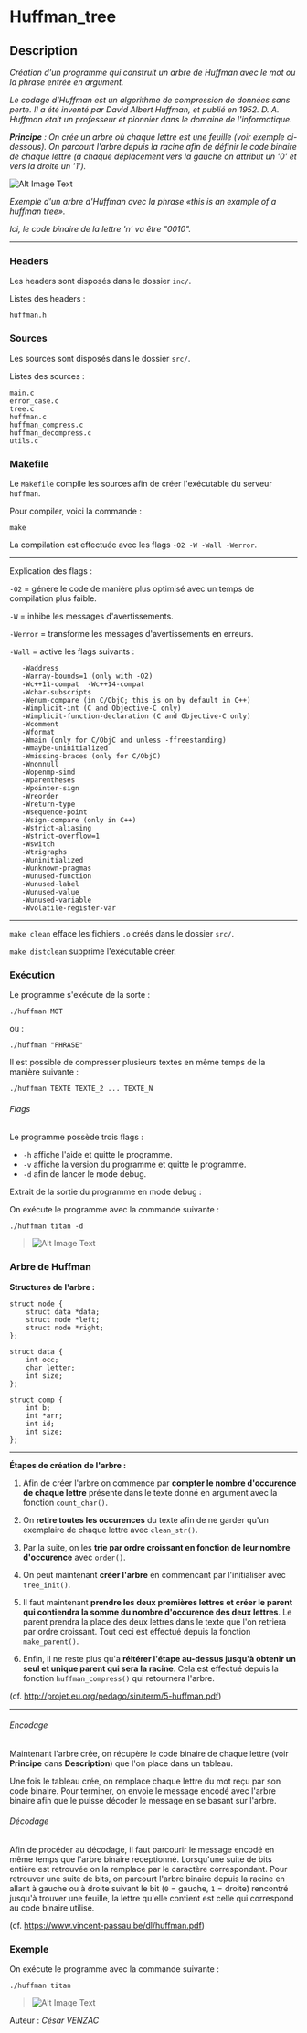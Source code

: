 # Huffman_tree

## Description

*Création d'un programme qui construit un arbre de Huffman avec le mot ou la phrase entrée en argument.*

*Le codage d'Huffman est un algorithme de compression de données sans perte. Il a été inventé par David Albert Huffman, et publié en 1952. D. A. Huffman était un professeur et pionnier dans le domaine de l'informatique.*

*__Principe__ : On crée un arbre où chaque lettre est une feuille (voir exemple ci-dessous). On parcourt l'arbre depuis la racine afin de définir le code binaire de chaque lettre (à chaque déplacement vers la gauche on attribut un '0' et vers la droite un '1').*

![Alt Image Text](https://upload.wikimedia.org/wikipedia/commons/thumb/8/82/Huffman_tree_2.svg/350px-Huffman_tree_2.svg.png "Huffman")

*Exemple d'un arbre d'Huffman avec la phrase «this is an example of a huffman tree».*

*Ici, le code binaire de la lettre 'n' va être "0010".*

---

### Headers

Les headers sont disposés dans le dossier `inc/`.

Listes des headers :

	huffman.h

### Sources

Les sources sont disposés dans le dossier `src/`.

Listes des sources :

	main.c
	error_case.c
	tree.c
	huffman.c
	huffman_compress.c
	huffman_decompress.c
	utils.c

### Makefile

Le `Makefile` compile les sources afin de créer l'exécutable du serveur `huffman`. 

Pour compiler, voici la commande :

	make

La compilation est effectuée avec les flags `-O2 -W -Wall -Werror`.

---

Explication des flags :

`-O2` = génère le code de manière plus optimisé avec un temps de compilation plus faible.

`-W` = inhibe les messages d'avertissements.

`-Werror` = transforme les messages d'avertissements en erreurs.

`-Wall` = active les flags suivants :


	   -Waddress   
       -Warray-bounds=1 (only with -O2)  
       -Wc++11-compat  -Wc++14-compat
       -Wchar-subscripts  
       -Wenum-compare (in C/ObjC; this is on by default in C++) 
       -Wimplicit-int (C and Objective-C only) 
       -Wimplicit-function-declaration (C and Objective-C only) 
       -Wcomment  
       -Wformat   
       -Wmain (only for C/ObjC and unless -ffreestanding)  
       -Wmaybe-uninitialized 
       -Wmissing-braces (only for C/ObjC) 
       -Wnonnull  
       -Wopenmp-simd 
       -Wparentheses  
       -Wpointer-sign  
       -Wreorder   
       -Wreturn-type  
       -Wsequence-point  
       -Wsign-compare (only in C++)  
       -Wstrict-aliasing  
       -Wstrict-overflow=1  
       -Wswitch  
       -Wtrigraphs  
       -Wuninitialized  
       -Wunknown-pragmas  
       -Wunused-function  
       -Wunused-label     
       -Wunused-value     
       -Wunused-variable  
       -Wvolatile-register-var

---

`make clean` efface les fichiers `.o` créés dans le dossier `src/`.

`make distclean` supprime l'exécutable créer.

### Exécution

Le programme s'exécute de la sorte :

	./huffman MOT

ou :

	./huffman "PHRASE"

Il est possible de compresser plusieurs textes en même temps de la manière suivante :

	./huffman TEXTE TEXTE_2 ... TEXTE_N

###### Flags

Le programme possède trois flags :

- `-h` affiche l'aide et quitte le programme.
- `-v` affiche la version du programme et quitte le programme.
- `-d` afin de lancer le mode debug.
	
Extrait de la sortie du programme en mode debug :

On exécute le programme avec la commande suivante :

	./huffman titan -d

>![Alt Image Text](https://image.noelshack.com/fichiers/2019/44/4/1572534255-debug.png "Debug")

### Arbre de Huffman

__Structures de l'arbre :__

	struct node {
		struct data *data;
		struct node *left;
		struct node *right;
	};
	
	struct data {
		int occ;
		char letter;
		int size;
	};
	
	struct comp {
		int b;
		int *arr;
		int id;
		int size;
	};
---

__Étapes de création de l'arbre :__

1. Afin de créer l'arbre on commence par __compter le nombre d'occurence de chaque lettre__ présente dans le texte donné en argument avec la fonction `count_char()`. 

2. On __retire toutes les occurences__ du texte afin de ne garder qu'un exemplaire de chaque lettre avec `clean_str()`. 

3. Par la suite, on les __trie par ordre croissant en fonction de leur nombre d'occurence__ avec `order()`.

4. On peut maintenant __créer l'arbre__ en commencant par l'initialiser avec `tree_init()`.

5. Il faut maintenant __prendre les deux premières lettres et créer le parent qui contiendra la somme du nombre d'occurence des deux lettres__. Le parent prendra la place des deux lettres dans le texte que l'on retriera par ordre croissant. Tout ceci est effectué depuis la fonction `make_parent()`.

6. Enfin, il ne reste plus qu'a __réitérer l'étape au-dessus jusqu'à obtenir un seul et unique parent qui sera la racine__. Cela est effectué depuis la fonction `huffman_compress()` qui retournera l'arbre.

(cf. <http://projet.eu.org/pedago/sin/term/5-huffman.pdf>)

---
###### Encodage

Maintenant l'arbre crée, on récupère le code binaire de chaque lettre (voir __Principe__ dans __Description__) que l'on place dans un tableau. 

Une fois le tableau crée, on remplace chaque lettre du mot reçu par son code binaire. Pour terminer, on envoie le message encodé avec l'arbre binaire afin que le puisse décoder le message en se basant sur l'arbre.

###### Décodage

Afin de procéder au décodage, il faut parcourir le message encodé en même temps que l'arbre binaire receptionné. Lorsqu'une suite de bits entière est retrouvée on la remplace par le caractère correspondant. Pour retrouver une suite de bits, on parcourt l'arbre binaire depuis la racine en allant à gauche ou à droite suivant le bit (`0` = gauche, `1` = droite) rencontré jusqu'à trouver une feuille, la lettre qu'elle contient est celle qui correspond au code binaire utilisé.

(cf. <https://www.vincent-passau.be/dl/huffman.pdf>)

### Exemple

On exécute le programme avec la commande suivante :

	./huffman titan
	
>![Alt Image Text](https://image.noelshack.com/fichiers/2019/44/4/1572534258-huffman.png "Exemple")


Auteur : *César VENZAC*